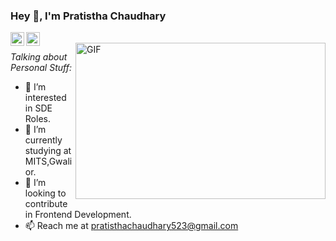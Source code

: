 ### Hey 👋, I'm Pratistha Chaudhary


<a href="https://www.linkedin.com/in/pratistha-chaudhary-15627a214/">
  <img align="left" alt="Pratistha's LinkdeIN" width="22px" src="https://cdn.jsdelivr.net/npm/simple-icons@v3/icons/linkedin.svg" />
</a>
<a href="https://www.instagram.com/therealpratisthaa/">
  <img align="left" alt="Pratistha's Insta" width="22px" src="https://cdn.jsdelivr.net/npm/simple-icons@v3/icons/instagram.svg" />
</a>
<br/>
<img align="right" height="250" width="400" alt="GIF" src="https://miro.medium.com/max/1360/1*IRGHmiGsa16stedQvIaZfw.gif"/>

*Talking about Personal Stuff:*

- 👀 I’m interested in SDE Roles.
- 🌱 I’m currently studying at MITS,Gwalior.
- 💞 I’m looking to contribute in Frontend Development.
- 📫 Reach me at pratisthachaudhary523@gmail.com
